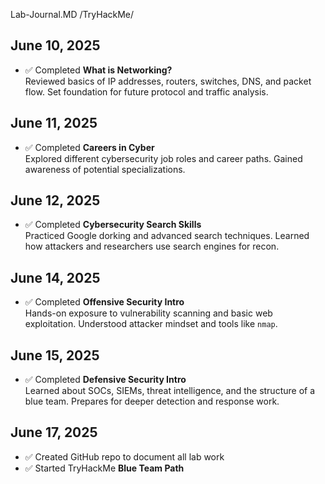 Lab-Journal.MD
/TryHackMe/

## June 10, 2025
- ✅ Completed **What is Networking?**  
  Reviewed basics of IP addresses, routers, switches, DNS, and packet flow. Set foundation for future protocol and traffic analysis.

## June 11, 2025
- ✅ Completed **Careers in Cyber**  
  Explored different cybersecurity job roles and career paths. Gained awareness of potential specializations.

## June 12, 2025
- ✅ Completed **Cybersecurity Search Skills**  
  Practiced Google dorking and advanced search techniques. Learned how attackers and researchers use search engines for recon.

## June 14, 2025
- ✅ Completed **Offensive Security Intro**  
  Hands-on exposure to vulnerability scanning and basic web exploitation. Understood attacker mindset and tools like `nmap`.

## June 15, 2025
- ✅ Completed **Defensive Security Intro**  
  Learned about SOCs, SIEMs, threat intelligence, and the structure of a blue team. Prepares for deeper detection and response work.

## June 17, 2025
- ✅ Created GitHub repo to document all lab work  
- ✅ Started TryHackMe **Blue Team Path**
